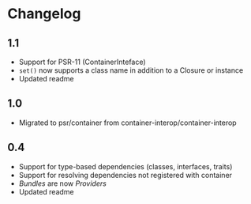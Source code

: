 Changelog
=========

1.1
---

* Support for PSR-11 (ContainerInteface)
* `set()` now supports a class name in addition to a Closure or instance
* Updated readme

1.0
---

* Migrated to psr/container from container-interop/container-interop

0.4
---

* Support for type-based dependencies (classes, interfaces, traits)
* Support for resolving dependencies not registered with container
* *Bundles* are now *Providers*
* Updated readme
